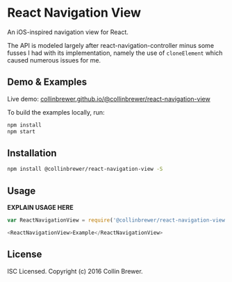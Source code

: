# React Navigation View
An iOS-inspired navigation view for React.

The API is modeled largely after react-navigation-controller minus some fusses I had with its implementation, namely the use of `cloneElement` which caused numerous issues for me.

## Demo & Examples

Live demo: [collinbrewer.github.io/@collinbrewer/react-navigation-view](http://collinbrewer.github.io/@collinbrewer/react-navigation-view/)

To build the examples locally, run:

```sh
npm install
npm start
```

## Installation

```sh
npm install @collinbrewer/react-navigation-view -S
```

## Usage

__EXPLAIN USAGE HERE__

```js
var ReactNavigationView = require('@collinbrewer/react-navigation-view');

<ReactNavigationView>Example</ReactNavigationView>
```

## License

ISC Licensed.  Copyright (c) 2016 Collin Brewer.
